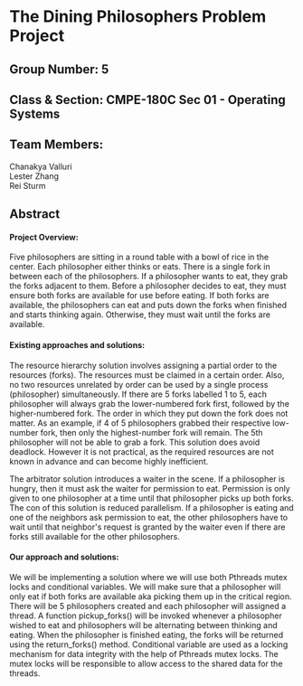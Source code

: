 # The Dining Philosophers Problem Project

## Group Number: 5

## Class & Section: CMPE-180C Sec 01 - Operating Systems

## Team Members:

Chanakya Valluri  
Lester Zhang  
Rei Sturm

## Abstract

#### Project Overview:
Five philosophers are sitting in a round table with a bowl of rice in the center. Each philosopher either thinks or eats. There is a single fork in between each of the philosophers. If a philosopher wants to eat, they grab the forks adjacent to them. Before a philosopher decides to eat, they must ensure both forks are available for use before eating. If both forks are available, the philosophers can eat and puts down the forks when finished and starts thinking again. Otherwise, they must wait until the forks are available.

#### Existing approaches and solutions:
The resource hierarchy solution involves assigning a partial order to the resources (forks). The resources must be claimed in a certain order. Also, no two resources unrelated by order can be used by a single process (philosopher) simultaneously. If there are 5 forks labelled 1 to 5, each philosopher will always grab the lower-numbered fork first, followed by the higher-numbered fork. The order in which they put down the fork does not matter. As an example, if 4 of 5 philosophers grabbed their respective low-number fork, then only the highest-number fork will remain. The 5th philosopher will not be able to grab a fork. This solution does avoid deadlock. However it is not practical, as the required resources are not known in advance and can become highly inefficient.

The arbitrator solution introduces a waiter in the scene. If a philosopher is hungry, then it must ask the waiter for permission to eat. Permission is only given to one philosopher at a time until that philosopher picks up both forks. The con of this solution is reduced parallelism. If a philosopher is eating and one of the neighbors ask permission to eat, the other philosophers have to wait until that neighbor's request is granted by the waiter even if there are forks still available for the other philosophers.

#### Our approach and solutions:
We will be implementing a solution where we will use both Pthreads mutex locks and conditional variables. We will make sure that a philosopher will only eat if both forks are available aka picking them up in the critical region. There will be 5 philosophers created and each philosopher will assigned a thread. A function pickup_forks() will be invoked whenever a philosopher wished to eat and philosophers will be alternating between thinking and eating. When the philosopher is finished eating, the forks will be returned using the return_forks() method. Conditional variable are used as a locking mechanism for data integrity with the help of Pthreads mutex locks. The mutex locks will be responsible to allow access to the shared data for the threads.
